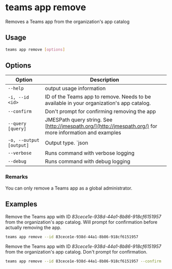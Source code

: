 # teams app remove

Removes a Teams app from the organization's app catalog

## Usage

```sh
teams app remove [options]
```

## Options

Option|Description
------|-----------
`--help`|output usage information
`-i, --id <id>`|ID of the Teams app to remove. Needs to be available in your organization\'s app catalog.
`--confirm`|Don't prompt for confirming removing the app
`--query [query]`|JMESPath query string. See [http://jmespath.org/](http://jmespath.org/) for more information and examples
`-o, --output [output]`|Output type. `json|text`. Default `text`
`--verbose`|Runs command with verbose logging
`--debug`|Runs command with debug logging

### Remarks

You can only remove a Teams app as a global administrator.

## Examples

Remove the Teams app with ID _83cece1e-938d-44a1-8b86-918cf6151957_ from the organization's app catalog. Will prompt for confirmation before actually removing the app.

```sh
teams app remove --id 83cece1e-938d-44a1-8b86-918cf6151957
```

Remove the Teams app with ID _83cece1e-938d-44a1-8b86-918cf6151957_ from the organization's app catalog. Don't prompt for confirmation.

```sh
teams app remove --id 83cece1e-938d-44a1-8b86-918cf6151957 --confirm
```